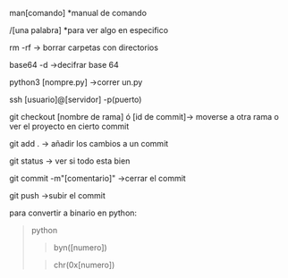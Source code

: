 man[comando] *manual de comando

/[una palabra] *para ver algo en especifico

rm -rf -> borrar carpetas con directorios

base64 -d ->decifrar base 64

python3 [nompre.py] ->correr un.py

ssh [usuario]@[servidor] -p(puerto)

git checkout [nombre de rama] ó [id de commit]-> moverse a otra rama o ver el proyecto en cierto commit

git add . -> añadir los cambios a un commit

git status -> ver si todo esta bien

git commit -m"[comentario]" ->cerrar el commit

git push ->subir el commit

para convertir a binario en python:
>python
>>byn([numero])
>
>>chr(0x[numero])